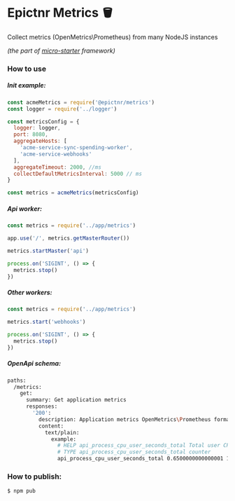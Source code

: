 Epictnr Metrics 🪣
======

Collect metrics (OpenMetrics\Prometheus) from many NodeJS instances

*(the part of [micro-starter](https://github.com/epictnr/micro-starter-kit) framework)*

### How to use

##### Init example:

```js
const acmeMetrics = require('@epictnr/metrics')
const logger = require('../logger')

const metricsConfig = {
  logger: logger,
  port: 8080,
  aggregateHosts: [
    'acme-service-sync-spending-worker',
    'acme-service-webhooks'
  ],
  aggregateTimeout: 2000, //ms
  collectDefaultMetricsInterval: 5000 // ms
}

const metrics = acmeMetrics(metricsConfig)
```

##### Api worker:

```js
const metrics = require('../app/metrics')

app.use('/', metrics.getMasterRouter())

metrics.startMaster('api')

process.on('SIGINT', () => {
  metrics.stop()
})
```

##### Other workers:

```js
const metrics = require('../app/metrics')

metrics.start('webhooks')

process.on('SIGINT', () => {
  metrics.stop()
})
```

##### OpenApi schema:

```bash
paths:
  /metrics:
    get:
      summary: Get application metrics
      responses:
        '200':
          description: Application metrics OpenMetrics\Prometheus format
          content:
            text/plain:
              example:
                # HELP api_process_cpu_user_seconds_total Total user CPU time spent in seconds.
                # TYPE api_process_cpu_user_seconds_total counter
                api_process_cpu_user_seconds_total 0.6500000000000001 1551965298565
```

### How to publish:

```console
$ npm pub
```
